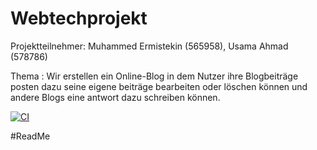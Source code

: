 # Webtechprojekt

Projektteilnehmer: Muhammed Ermistekin (565958), Usama Ahmad (578786)


Thema : Wir erstellen ein Online-Blog in dem Nutzer ihre Blogbeiträge posten dazu seine eigene beiträge 
bearbeiten oder löschen können und andere Blogs eine antwort dazu schreiben können.



[![CI](https://github.com/s0565958/webtechprojekt/actions/workflows/tests.yml/badge.svg)](https://github.com/s0565958/webtechprojekt/actions/workflows/tests.yml)


#ReadMe